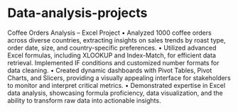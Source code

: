 # Data-analysis-projects


Coffee Orders Analysis – Excel Project
•	Analyzed 1000 coffee orders across diverse countries, extracting insights on sales trends by roast type, order date, size, and country-specific preferences.
•	Utilized advanced Excel formulas, including XLOOKUP and Index-Match, for efficient data retrieval. Implemented IF conditions and customized number formats for data cleaning.
•	Created dynamic dashboards with Pivot Tables, Pivot Charts, and Slicers, providing a visually appealing interface for stakeholders to monitor and interpret critical metrics.
•	Demonstrated expertise in Excel data analysis, showcasing formula proficiency, data visualization, and the ability to transform raw data into actionable insights.
